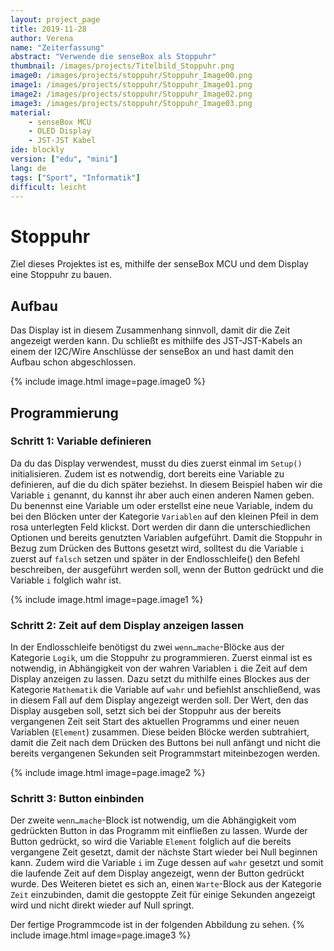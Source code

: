 ```yaml
---
layout: project_page  
title: 2019-11-28  
author: Verena
name: "Zeiterfassung" 
abstract: "Verwende die senseBox als Stoppuhr" 
thumbnail: /images/projects/Titelbild_Stoppuhr.png 
image0: /images/projects/stoppuhr/Stoppuhr_Image00.png
image1: /images/projects/stoppuhr/Stoppuhr_Image01.png
image2: /images/projects/stoppuhr/Stoppuhr_Image02.png
image3: /images/projects/stoppuhr/Stoppuhr_Image03.png
material: 
    - senseBox MCU 
    - OLED Display
    - JST-JST Kabel
ide: blockly
version: ["edu", "mini"]    
lang: de 
tags: ["Sport", "Informatik"] 
difficult: leicht 
---
```


# Stoppuhr
Ziel dieses Projektes ist es, mithilfe der senseBox MCU und dem Display eine Stoppuhr zu bauen.

## Aufbau
Das Display ist in diesem Zusammenhang sinnvoll, damit dir die Zeit angezeigt werden kann. Du schließt es mithilfe des JST-JST-Kabels an einem der I2C/Wire Anschlüsse der senseBox an und hast damit den Aufbau schon abgeschlossen.

{% include image.html image=page.image0 %}

## Programmierung
### Schritt 1: Variable definieren
Da du das Display verwendest, musst du dies zuerst einmal im `Setup()` initialisieren. Zudem ist es notwendig, dort bereits eine Variable zu definieren, auf die du dich später beziehst. In diesem Beispiel haben wir die Variable `i` genannt, du kannst ihr aber auch einen anderen Namen geben. Du benennst eine Variable um oder erstellst eine neue Variable, indem du bei den Blöcken unter der Kategorie `Variablen` auf den kleinen Pfeil in dem rosa unterlegten Feld klickst. Dort werden dir dann die unterschiedlichen Optionen und bereits genutzten Variablen aufgeführt. Damit die Stoppuhr in Bezug zum Drücken des Buttons gesetzt wird, solltest du die Variable `i` zuerst auf `falsch` setzen und später in der Endlosschleife() den Befehl beschreiben, der ausgeführt werden soll, wenn der Button gedrückt und die Variable `i` folglich wahr ist.

{% include image.html image=page.image1 %}

### Schritt 2: Zeit auf dem Display anzeigen lassen
In der Endlosschleife benötigst du zwei `wenn…mache`-Blöcke aus der Kategorie `Logik`, um die Stoppuhr zu programmieren. Zuerst einmal ist es notwendig, in Abhängigkeit von der wahren Variablen `i` die Zeit auf dem Display anzeigen zu lassen. Dazu setzt du mithilfe eines Blockes aus der Kategorie `Mathematik` die Variable auf `wahr` und befiehlst anschließend, was in diesem Fall auf dem Display angezeigt werden soll. Der Wert, den das Display ausgeben soll, setzt sich bei der Stoppuhr aus der bereits 
vergangenen Zeit seit Start des aktuellen Programms und einer neuen Variablen (`Element`) zusammen. Diese beiden Blöcke werden subtrahiert, damit die Zeit nach dem Drücken des Buttons bei null anfängt und nicht die bereits vergangenen Sekunden seit Programmstart miteinbezogen werden. 

{% include image.html image=page.image2 %}

### Schritt 3: Button einbinden
Der zweite `wenn…mache`-Block ist notwendig, um die Abhängigkeit vom gedrückten Button in das Programm mit einfließen zu lassen. Wurde der Button gedrückt, so wird die Variable `Element` folglich auf die bereits vergangene Zeit gesetzt, damit der nächste Start wieder bei Null beginnen kann. Zudem wird die Variable `i` im Zuge dessen auf `wahr` gesetzt und somit die laufende Zeit auf dem Display angezeigt, wenn der Button gedrückt wurde. Des Weiteren bietet es sich an, einen `Warte`-Block aus der Kategorie `Zeit` einzubinden, damit die gestoppte Zeit für einige Sekunden angezeigt wird und nicht direkt wieder auf Null springt. 

Der fertige Programmcode ist in der folgenden Abbildung zu sehen.
{% include image.html image=page.image3 %}


